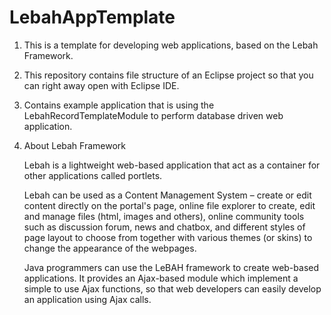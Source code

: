 # LebahAppTemplate

1. This is a template for developing web applications, based on the Lebah Framework.

2. This repository contains file structure of an Eclipse project so that you can right away open with Eclipse IDE.

3. Contains example application that is using the LebahRecordTemplateModule to perform database driven web application.

4. About Lebah Framework

    Lebah is a lightweight web-based application that act as a container for other applications called portlets. 

    Lebah can be used as a Content Management System – create or edit content directly on the portal's page, online file explorer to create, edit and manage files (html, images and others), online community tools such as discussion forum, news and chatbox, and different styles of page layout to choose from together with various themes (or skins) to change the appearance of the webpages.

    Java programmers can use the LeBAH framework to create web-based applications. It provides an Ajax-based module which implement a simple to use Ajax functions, so that web developers can easily develop an application using Ajax calls.

